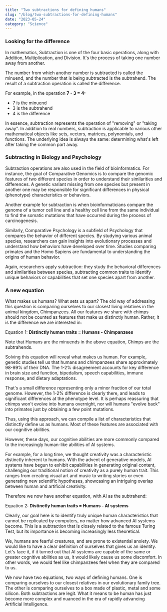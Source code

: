 ```yaml
---
title: "Two subtractions for defining humans"
slug: "/blog/two-subtractions-for-defining-humans"
date: "2023-05-24"
category: "Science"
---
```


### Looking for the difference

In mathematics, Subtraction is one of the four basic operations, along with Addition, Multiplication, and Division. It's the process of taking one number away from another.

The number from which another number is subtracted is called the minuend, and the number that is being subtracted is the subtrahend. The result of a subtraction operation is called the difference.

For example, in the operation **7 - 3 = 4:**

- 7 is the minuend
- 3 is the subtrahend
- 4 is the difference

In essence, subtraction represents the operation of "removing" or "taking away". In addition to real numbers, subtraction is applicable to various other mathematical objects like sets, vectors, matrices, polynomials, and functions. The underlying idea is always the same: determining what's left after taking the common part away.

### Subtracting in Biology and Psychology

Subtraction operations are also used in the field of bioinformatics. For instance, the goal of Comparative Genomics is to compare the genomic features of two different species in order to understand their similarities and differences. A genetic variant missing from one species but present in another one may be responsible for significant differences in physical (phenotype) characteristics or behaviors.

Another example for subtraction is when bioinformaticians compare the genome of a tumor cell line and a healthy cell line from the same individual to find the somatic mutations that have occurred during the process of carcinogenesis.

Similarly, Comparative Psychology is a subfield of Psychology that compares the behavior of different species. By studying various animal species, researchers can gain insights into evolutionary processes and understand how behaviors have developed over time. Studies comparing primates and the Homo Sapiens are fundamental to understanding the origins of human behavior.

Again, researchers apply subtraction: they study the behavioral differences and similarities between species, subtracting common traits to identify unique behaviors or capabilities that set one species apart from another.

### A new equation

What makes us humans? What sets us apart? The old way of addressing this question is comparing ourselves to our closest living relatives in the animal kingdom, Chimpanzees. All our features we share with chimps should not be counted as features that make us distinctly human. Rather, it is the difference we are interested in:

Equation 1:
**Distinctly human traits = Humans - Chimpanzees**

Note that Humans are the minuends in the above equation, Chimps are the subtrahends.

Solving this equation will reveal what makes us human. For example, genetic studies tell us that humans and chimpanzees share approximately 98-99% of their DNA. The 1-2% disagreement accounts for key difference in brain size and function, bipedalism, speech capabilities, immune response, and dietary adaptations.

That's a small difference representing only a minor fraction of our total genome. However, the 1-2% difference is clearly there, and leads to significant differences at the phenotype level. It is perhaps reassuring that chimps won't evolve into humans overnight, nor will humans "evolve back" into primates just by obtaining a few point mutations.

Thus, using this approach, we can compile a list of characteristics that distinctly define us as humans. Most of these features are associated with our cognitive abilities.

However, these days, our cognitive abilities are more commonly compared to the increasingly human-like abilities of AI systems.

For example, for a long time, we thought creativity was a characteristic distinctly inherent to humans. With the advent of generative models, AI systems have begun to exhibit capabilities in generating original content, challenging our traditional notion of creativity as a purely human trait. This ranges from creating visual art and music to writing stories or even generating new scientific hypotheses, showcasing an intriguing overlap between human and artificial creativity.

Therefore we now have another equation, with AI as the subtrahend:

Equation 2:
**Distinctly human traits = Humans - AI systems**

Clearly, our goal here is to identify truly unique human characteristics that cannot be replicated by computers, no matter how advanced AI systems become. This is a subtraction that is closely related to the famous Turing Test, but its importance is becoming increasingly less theoretical.

We, humans are fearful creatures, and are prone to existential anxiety. We would like to have a clear definition of ourselves that gives us an identity. Let's face it, if it turned out that AI systems are capable of the same or greater cognitive abilities as us, it would likely cause us some discomfort. In other words, we would feel like chimpanzees feel when they are compared to us.

We now have two equations, two ways of defining humans. One is comparing ourselves to our closest relatives in our evolutionary family tree. The other is comparing ourselves to a box made of plastic, metal and some silicon. Both subtractions are legit. What it means to be human has just become more complex and nuanced in the era of rapidly advancing Artificial Intelligence.
